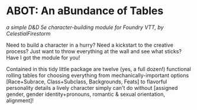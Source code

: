 # ABOT: An aBundance of Tables
_a simple D&D 5e character-building module for Foundry VTT, by CelestialFirestorm_

Need to build a character in a hurry? Need a kickstart to the creative process? Just want to throw everything at the wall and see what sticks?
Have I got the module for you!

Contained in this tidy little package are twelve (yes, a full dozen!) functional rolling tables for choosing everything from mechanically-important options [Race+Subrace, Class+Subclass, Backgrounds, Feats] to flavorful personality details a lively character simply can't do without [assigned gender, gender identity+pronouns, romantic & sexual orientation, alignment]!
